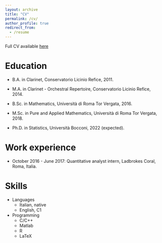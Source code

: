 ```yaml
---
layout: archive
title: "CV"
permalink: /cv/
author_profile: true
redirect_from:
  - /resume
---
```

Full CV available [here](/files/CV_Bocconi.pdf)


Education
======
* B.A. in Clarinet, Conservatorio Licinio Refice, 2011.
* M.A. in Clarinet - Orchestral Repertoire, Conservatorio Licinio Refice, 2014. 


* B.Sc. in Mathematics, Università di Roma Tor Vergata, 2016.
* M.Sc. in Pure and Applied Mathematics, Università di Roma Tor Vergata, 2018.
* Ph.D. in Statistics, Università Bocconi, 2022 (expected).

Work experience
======
* October 2016 - June 2017:
Quantitative analyst intern, Ladbrokes Coral, Roma, Italia.

Skills
======
* Languages
  * Italian, native
  * English, C1 
* Programming
  * C/C++
  * Matlab
  * R
  * LaTeX
